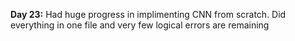 **Day 23:** Had huge progress in implimenting CNN from scratch. Did everything in one file and very few logical errors are remaining 
